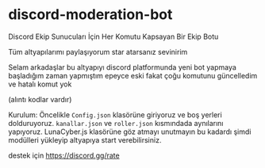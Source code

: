 # discord-moderation-bot
Discord Ekip Sunucuları İçin Her Komutu Kapsayan Bir Ekip Botu

Tüm altyapılarımı paylaşıyorum star atarsanız sevinirim

Selam arkadaşlar bu altyapıyı discord platformunda yeni bot yapmaya başladığım zaman yapmıştım epeyce eski fakat çoğu komutunu güncelledim ve hatalı komut yok 

(alıntı kodlar vardır)

Kurulum:
Öncelikle ```Config.json``` klasörüne giriyoruz ve boş yerleri dolduruyoruz.
```kanallar.json``` ve ```roller.json``` kısmındada aynılarını yapıyoruz.
LunaCyber.js klasörüne göz atmayı unutmayın bu kadardı şimdi modülleri yükleyip altyapıya start verebilirsiniz.

destek için https://discord.gg/rate
